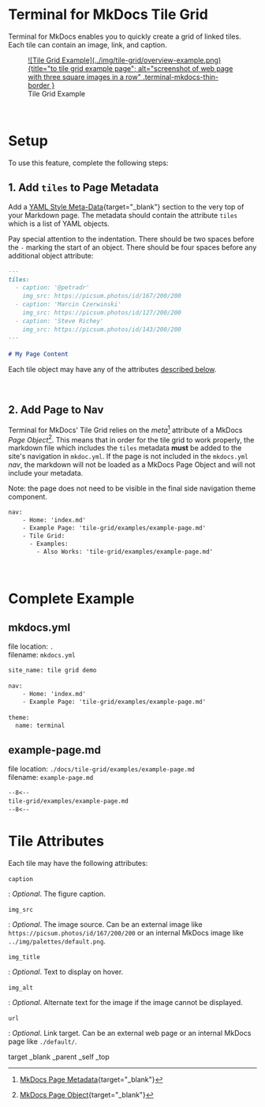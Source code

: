 # Terminal for MkDocs Tile Grid
Terminal for MkDocs enables you to quickly create a grid of linked tiles.  Each tile can contain an image, link, and caption.

<section markdown>
<figure markdown>
 <a href="examples/example-page">
![Tile Grid Example](../img/tile-grid/overview-example.png){title="to tile grid example page"; alt="screenshot of web page with three square images in a row" .terminal-mkdocs-thin-border }
</a>
<figcaption>Tile Grid Example</figcaption>
</figure>
</section>
<br>

# Setup
To use this feature, complete the following steps:

## 1. Add `tiles` to Page Metadata
Add a [YAML Style Meta-Data]{target="_blank"} section to the very top of your Markdown page.  The metadata should contain the attribute `tiles` which is a list of YAML objects.  

Pay special attention to the indentation.  There should be two spaces before the `-` marking the start of an object.  There should be four spaces before any additional object attribute:  

```markdown
---
tiles:
  - caption: '@petradr'
    img_src: https://picsum.photos/id/167/200/200
  - caption: 'Marcin Czerwinski'
    img_src: https://picsum.photos/id/127/200/200
  - caption: 'Steve Richey'
    img_src: https://picsum.photos/id/143/200/200
---

# My Page Content
```

Each tile object may have any of the attributes [described below](#terminal-for-mkdocs-tile-attributes).

<br>

## 2. Add Page to Nav
Terminal for MkDocs' Tile Grid relies on the *meta*[^mkdocs-page-meta] attribute of a MkDocs *Page Object*[^mkdocs-page-object].  This means that in order for the tile grid to work properly, the markdown file which includes the `tiles` metadata **must** be added to the site's navigation in `mkdoc.yml`.  If the page is not included in the `mkdocs.yml` *nav*, the markdown will not be loaded as a MkDocs Page Object and will not include your metadata.

Note: the page does not need to be visible in the final side navigation theme component.  

```
nav:
    - Home: 'index.md'
    - Example Page: 'tile-grid/examples/example-page.md'
    - Tile Grid:
      - Examples:
        - Also Works: 'tile-grid/examples/example-page.md'
```
[^mkdocs-page-meta]: [MkDocs Page Metadata]{target="_blank"}
[^mkdocs-page-object]: [MkDocs Page Object]{target="_blank"}

[YAML Style Meta-Data]: https://www.mkdocs.org/user-guide/writing-your-docs/#yaml-style-meta-data
[MkDocs Page Object]: https://www.mkdocs.org/dev-guide/themes/#navigation-objects
[MkDocs Page Metadata]: https://www.mkdocs.org/dev-guide/themes/#mkdocs.structure.pages.Page.meta
[Markdown Metadata]: https://www.mkdocs.org/user-guide/writing-your-docs/#meta-data

<br>

# Complete Example

## mkdocs.yml
file location: `.`  
filename: `mkdocs.yml`  

```
site_name: tile grid demo

nav:
    - Home: 'index.md'
    - Example Page: 'tile-grid/examples/example-page.md'

theme:
  name: terminal
```
## example-page.md
file location: `./docs/tile-grid/examples/example-page.md`  
filename: `example-page.md`  

```markdown
--8<--
tile-grid/examples/example-page.md
--8<--
```


# Tile Attributes
Each tile may have the following attributes:

`caption`

:   *Optional*.  The figure caption.

`img_src`

:   *Optional*.  The image source.  Can be an external image like `https://picsum.photos/id/167/200/200` or an internal MkDocs image like `../img/palettes/default.png`.

`img_title`

:   *Optional*.  Text to display on hover.

`img_alt`

:   *Optional*.  Alternate text for the image if the image cannot be displayed.

`url`

:   *Optional*.  Link target.  Can be an external web page or an internal MkDocs page like `./default/`.




target 	_blank
_parent
_self
_top